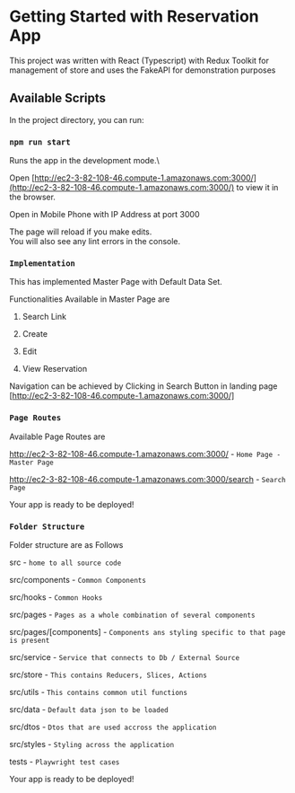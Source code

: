 # Getting Started with Reservation App

This project was written with React (Typescript) with Redux Toolkit for management of store and uses the FakeAPI for demonstration purposes

## Available Scripts

In the project directory, you can run:

### `npm run start`

Runs the app in the development mode.\

Open [http://ec2-3-82-108-46.compute-1.amazonaws.com:3000/](http://ec2-3-82-108-46.compute-1.amazonaws.com:3000/) to view it in the browser.

Open in Mobile Phone with IP Address at port 3000

The page will reload if you make edits.\
You will also see any lint errors in the console.

### `Implementation`

This has implemented Master Page with Default Data Set.

Functionalities Available in Master Page are

1. Search Link

2. Create 

3. Edit

4. View Reservation

Navigation can be achieved by Clicking in Search Button in landing page [http://ec2-3-82-108-46.compute-1.amazonaws.com:3000/] 
### `Page Routes`

Available Page Routes are

http://ec2-3-82-108-46.compute-1.amazonaws.com:3000/ - `Home Page - Master Page`

http://ec2-3-82-108-46.compute-1.amazonaws.com:3000/search - `Search Page`

Your app is ready to be deployed!

### `Folder Structure`

Folder structure are as Follows

src - `home to all source code`

src/components - `Common Components`

src/hooks - `Common Hooks`

src/pages - `Pages as a whole combination of several components`

src/pages/[components] - `Components ans styling specific to that page is present`

src/service - `Service that connects to Db / External Source`

src/store - `This contains Reducers, Slices, Actions`

src/utils - `This contains common util functions`

src/data - `Default data json to be loaded`

src/dtos - `Dtos that are used accross the application`

src/styles - `Styling across the application`

tests - `Playwright test cases`

Your app is ready to be deployed!

